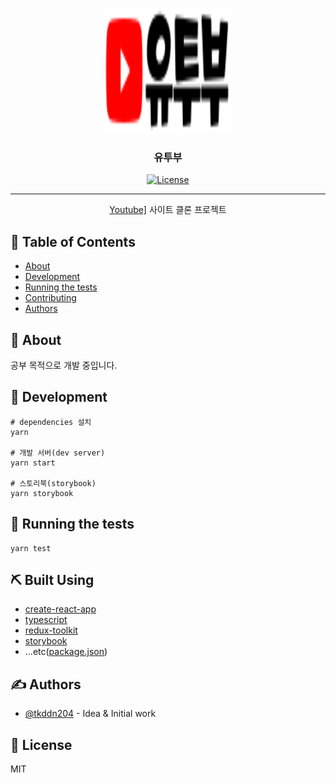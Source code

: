 <p align="center">
  <a href="" rel="noopener">
 <img width=200px height=200px src="./assets/logos/logo-icon.svg" alt="Project logo"></a>
</p>

<h3 align="center">유투부</h3>

<div align="center">

  [![License](https://img.shields.io/badge/license-MIT-blue.svg)](/LICENSE)

</div>

---

<p align="center">
    <a href="https://youtube.com" rel="nofollow">Youtube]</a> 사이트 클론 프로젝트
    <br>
</p>

## 📝 Table of Contents
- [About](#about)
- [Development](#development)
- [Running the tests](#tests)
- [Contributing](../CONTRIBUTING.md)
- [Authors](#authors)

## 🧐 About <a name = "about"></a>
공부 목적으로 개발 중입니다.

## 🔨 Development <a name = "development"></a>

```console
# dependencies 설치
yarn

# 개발 서버(dev server)
yarn start

# 스토리북(storybook)
yarn storybook
```

## 🔧 Running the tests <a name = "tests"></a>

```console
yarn test
```

## ⛏️ Built Using <a name = "built_using"></a>
- [create-react-app](https://create-react-app.dev/)
- [typescript](https://www.typescriptlang.org/)
- [redux-toolkit](https://redux-toolkit.js.org/)
- [storybook](https://storybook.js.org/)
- ...etc([package.json](https://github.com/tkddn204/clone-youtube/blob/master/package.json#L5))

## ✍️ Authors <a name = "authors"></a>
- [@tkddn204](https://github.com/tkddn204) - Idea & Initial work

## 🧾 License

MIT
